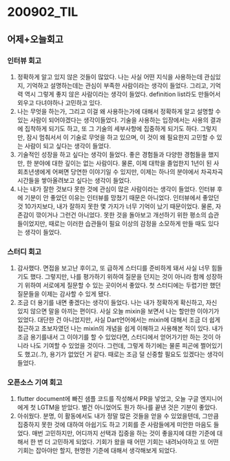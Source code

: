 200902_TIL
===

어제+오늘회고
---

### 인터뷰 회고
1. 정확하게 알고 있지 않은 것들이 많았다. 나는 사실 어떤 지식을 사용하는데 관심있지, 기억하고 설명하는데는 관심이 부족한 사람이라는 생각이 들었다. 그리고, 기억력 역시 그렇게 좋지 않은 사람이라는 생각이 들었다. definition list라도 만들어서 외우고 다녀야하나 고민하고 있다.
2. 나는 무엇을 하는가, 그리고 이걸 왜 사용하는가에 대해서 정확하게 알고 설명할 수 있는 사람이 되어야겠다는 생각이들었다. 기술을 사용하는 입장에서는 사용의 결과에 집착하게 되기도 하고, 또 그 기술의 세부사항에 집중하게 되기도 하다. 그렇지만, 잠시 멈춰서서 이 기술로 무엇을 하고 있으며, 이 것이 왜 필요한지 고민할 수 있는 사람이 되고 싶다는 생각이 들었다.
3. 기술적인 성장을 하고 싶다는 생각이 들었다. 좋은 경험들과 다양한 경험들을 했지만, 한 분야에 대한 깊이는 없는 사람이다. 물론, 이제 대학을 졸업한지 1년이 된 사회초년생에게 어쩌면 당연한 이야기일 수 있지만, 이제는 하나의 분야에서 차곡차곡 시간들을 쌓아올려보고 싶다는 생각이 들었다.
4. 나는 내가 잘한 것보다 못한 것에 관심이 많은 사람이라는 생각이 들었다. 인터뷰 후에 기분이 안 좋았던 이유는 인터뷰를 망쳤기 때문은 아니었다. 인터뷰에서 좋았던 것 10가지보다, 내가 잘하지 못한 몇 가지가 너무 기억이 났기 때문이었다. 물론, 자존감이 깎이거나 그런건 아니었다. 못한 것을 돌아보고 개선하기 위한 평소의 습관들이었지만, 때로는 이러한 습관들이 필요 이상의 감정을 소모하게 만들 때도 있다는 생각이 들었다. 

### 스터디 회고
1. 감사했다. 면접을 보고난 후이고, 또 급하게 스터디를 준비하게 돼서 사실 너무 힘들기도 했다. 그렇지만, 나를 평가하기 위하여 질문을 던지는 것이 아니라 함께 성장하기 위하여 서로에게 질문할 수 있는 곳이어서 좋았다. 첫 스터디에는 두렵기만 했던 질문들을 이제는 감사할 수 있게 됐다.
2. 조금 더 용기를 내면 좋겠다는 생각이 들었다. 나는 내가 정확하게 확신하고, 자신 있지 않으면 말을 아끼는 편이다. 사실 오늘 mixin을 보면서 나는 할만한 이야기가 있었다. 대단한 건 아니었지만, 사실 Dart언어에서는 mixin에 대해서 조금 더 쉽게 접근하고 초보자였던 나는 mixin의 개념을 쉽게 이해하고 사용해본 적이 있다. 내가 조금 용기를내서 그 이야기를 할 수 있었다면, 스터디에서 얻어가기만 하는 것이 아니라 나도 기여할 수 있었을 것이다. 그런데, 그렇게 하기에는 물론 피곤에 쩔어있기도 했고(..?), 용기가 없었던 거 같다. 때로는 조금 덜 신중할 필요도 있겠다는 생각이 들었다.

### 오픈소스 기여 회고
1. flutter document에 빠진 샘플 코드를 작성해서 PR을 넣었고, 오늘 구글 엔지니어에게 첫 LGTM을 받았다. 별건 아니었어도 뭔가 하나를 끝낸 것은 기분이 좋았다.
2. 아쉬웠다. 분명, 이 활동에서도 내가 정말 많은 것들을 얻을 수 있었을텐데, 그만큼 집중하지 못한 것에 대하여 아쉽기도 하고 기회를 준 사람들에게 미안한 마음도 들었다. 매번 고민하지만, 어디까지 선택과 집중을 하는 것이 좋을지에 대한 기준에 대해서 한 번 더 고민하게 되었다. 기회가 왔을 때 어떤 기회는 내려놔야하고 또 어떤 기회는 잡아야만 할지, 현명한 기준에 대해서 생각해보게 되었다.
